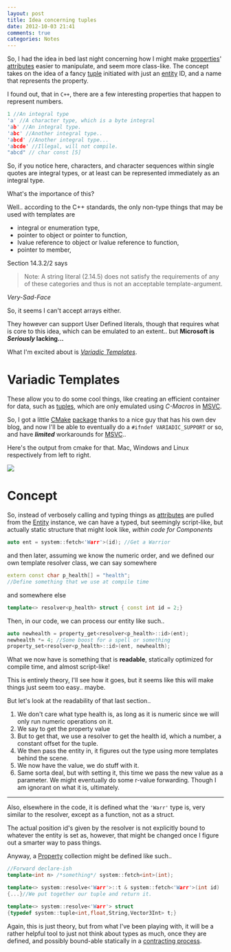```yaml
---
layout: post
title: Idea concerning tuples
date: 2012-10-03 21:41
comments: true
categories: Notes
---
```


So, I had the idea in bed last night concerning how I might make
[properties][property]' [attributes][attribute] easier to manipulate, 
and seem more class-like. The concept takes on the idea of a 
fancy [tuple][] initiated with just an [entity][] ID, and a name that
represents the property.

<!--more-->

I found out, that in `C++`, there are a few interesting properties
that happen to represent numbers.

```cpp
1 //An integral type
'a' //A character type, which is a byte integral
'ab' //An integral type.
'abc' //Another integral type..
'abcd' //Another integral type...
'abcde' //Illegal, will not compile.
"abcd" // char const [5]
```

So, if you notice here, characters, and character sequences within
single quotes are integral types, or at least can be represented 
immediately as an integral type.

What's the importance of this? 

Well.. according to the C++ standards, the only non-type things
that may be used with templates are  

+ integral or enumeration type,
+ pointer to object or pointer to function,
+ lvalue reference to object or lvalue reference to function,
+ pointer to member,

Section 14.3.2/2 says

> Note: A string literal (2.14.5) does not satisfy the requirements
> of any of these categories and thus is not an acceptable
> template-argument.

_Very-Sad-Face_

So, it seems I can't accept arrays either. 

They however can support User Defined literals, though that
requires what is core to this idea, which can be emulated to
an extent.. but **Microsoft is _Seriously_ lacking...**

What I'm excited about is _[Variadic Templates][variadic]_.

# Variadic Templates

These allow you to do some cool things, like creating an 
efficient container for data, such as [tuples][tuple], which
are only emulated using _C-Macros_ in [MSVC][].

So, I got a little [CMake][] [package][c++11det] thanks to a
nice guy that has his own dev blog, and now I'll be able to
eventually do a `#ifndef VARIADIC_SUPPORT` or so, and have
__*limited*__ workarounds for [MSVC][]..

Here's the output from cmake for that.
Mac, Windows and Linux respectively from left to right.

[![][macwinlin]][macwinlin]

# Concept

So, instead of verbosely calling and typing things as
[attributes][attribute] are pulled from the [Entity][]
instance, we can have a typed, but seemingly script-like,
but actually static structure that might look like, 
_within code for Components_

```cpp
auto ent = system::fetch<'Warr'>(id); //Get a Warrior  
```

and then later, assuming we know the numeric order, and we 
defined our own template resolver class, we can say somewhere

```cpp
extern const char p_health[] = "health";
//Define something that we use at compile time
```

and somewhere else

```cpp
template<> resolver<p_health> struct { const int id = 2;}
```

Then, in our code, we can process our entity like such..

```cpp
auto newhealth = property_get<resolver<p_health>::id>(ent);
newhealth *= 4; //Some boost for a spell or something
property_set<resolver<p_health>::id>(ent, newhealth);
```

What we now have is something that is __readable__,
statically optimized for compile time, and almost script-like!

This is entirely theory, I'll see how it goes, but it seems
like this will make things just seem too easy.. maybe.

But let's look at the readability of that last section..

1. We don't care what type health is, as long as it is numeric
	since we will only run numeric operations on it.
2. We say to get the property value
3. But to get that, we use 	a resolver to get the health id,
	which a number, a constant offset for the tuple.
4. We then pass the entity in, it figures out the type
	using more templates behind the scene.
5. We now have the value, we do stuff with it.
6. Same sorta deal, but with setting it, this time we
	pass the new value as a parameter. We might
	eventually do some r-value forwarding. Though I am 
	ignorant on what it is, ultimately.


----

Also, elsewhere in the code, it is defined what the
`'Warr'` type is, very similar to the resolver, except
as a function, not as a struct.

The actual position id's given by the resolver is not
explicitly bound to whatever the entity is set as, 
however, that might be changed once I figure out a 
smarter way to pass things.

Anyway, a [Property][] collection might be defined like such..

```cpp
//Forward declare-ish
template<int n> /*something*/ system::fetch<int>(int);

template<> system::resolve<'Warr'>::t & system::fetch<'Warr'>(int id)
{...}//We put together our tuple and return it.

template<> system::resolve<'Warr'> struct 
{typedef system::tuple<int,float,String,Vector3Int> t;}
```

Again, this is just theory, but from what I've been playing with, 
it will be a rather helpful tool to just not think about types
as much, once they are defined, and possibly bound-able
statically in a [contracting process][property contract].



[macwinlin]: /images/cmake-mac-win-lin.png
[property]: /pages/pragmatic-definitions.html
[attribute]: /pages/pragmatic-definitions.html
[entity]: /pages/pragmatic-definitions.html
[components]: /pages/pragmatic-definitions.html
[tuple]: http://en.wikipedia.org/wiki/Tuple
[variadic]: http://en.wikipedia.org/wiki/Variadic_template
[msvc]: http://en.wikipedia.org/wiki/Visual_C%2B%2B
[cmake]: http://cmake.org/
[c++11det]: http://pageant.ghulbus.eu/?p=664
[property contract]: /pages/pragmatic-definitions.html
